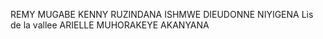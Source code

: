 REMY MUGABE
KENNY RUZINDANA
ISHMWE DIEUDONNE
NIYIGENA Lis de la vallee 
ARIELLE MUHORAKEYE AKANYANA
